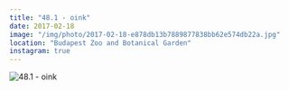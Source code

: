 ```yaml
---
title: "48.1 - oink"
date: 2017-02-18
image: "/img/photo/2017-02-18-e878db13b7889877838bb62e574db22a.jpg"
location: "Budapest Zoo and Botanical Garden"
instagram: true
---
```


![48.1 - oink](/img/photo/2017-02-18-e878db13b7889877838bb62e574db22a.jpg)
